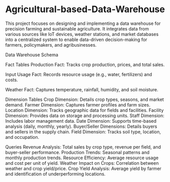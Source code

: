 # Agricultural-based-Data-Warehouse
This project focuses on designing and implementing a data warehouse for precision farming and sustainable agriculture. It integrates data from various sources like IoT devices, weather stations, and market databases into a centralized system to enable data-driven decision-making for farmers, policymakers, and agribusinesses.


Data Warehouse Schema


Fact Tables
Production Fact: Tracks crop production, prices, and total sales.

Input Usage Fact: Records resource usage (e.g., water, fertilizers) and costs.

Weather Fact: Captures temperature, rainfall, humidity, and soil moisture.


Dimension Tables
Crop Dimension: Details crop types, seasons, and market demand.
Farmer Dimension: Captures farmer profiles and farm sizes.
Location Dimension: Tracks geographic data for fields and facilities.
Facility Dimension: Provides data on storage and processing units.
Staff Dimension: Includes labor management data.
Date Dimension: Supports time-based analysis (daily, monthly, yearly).
Buyer/Seller Dimensions: Details buyers and sellers in the supply chain.
Field Dimension: Tracks soil type, location, and occupation.


Queries
Revenue Analysis: Total sales by crop type, revenue per field, and buyer-seller performance.
Production Trends: Seasonal patterns and monthly production trends.
Resource Efficiency: Average resource usage and cost per unit of yield.
Weather Impact on Crops: Correlation between weather and crop yield/price.
Crop Yield Analysis: Average yield by farmer and identification of underperforming locations.

